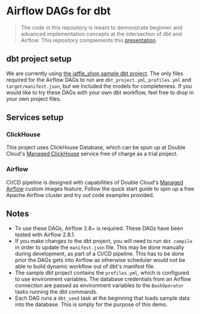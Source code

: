 # Airflow DAGs for dbt

> The code in this repository is meant to demonstrate beginner and advanced implementation concepts
> at the intersection of dbt and Airflow.
> This repository complements this [presentation][presentation].

## dbt project setup

We are currently using [the jaffle_shop sample dbt project][jaffle_shop].
The only files required for the Airflow DAGs to run are `dbt_project.yml`, `profiles.yml` and `target/manifest.json`,
but we included the models for completeness. If you would like to try these DAGs with your own dbt workflow, feel free
to drop in your own project files.

## Services setup

### ClickHouse

This project uses ClickHouse Database, which can be spun up at Double
Cloud's [Managed ClickHouse](https://double.cloud/services/managed-clickhouse/) service free of charge as a trial
project.

### Airflow

CI/CD pipeline is designed with capabilities of Double
Cloud's [Managed Airflow](https://double.cloud/docs/en/managed-airflow/quickstart) custom images feature. Follow the
quick start guide to spin up a free Apache Airflow cluster and try out code examples provided.

## Notes

- To use these DAGs, Airflow 2.8+ is required. These DAGs have been tested with Airflow 2.8.1.
- If you make changes to the dbt project, you will need to run `dbt compile` in order to update the `manifest.json`
  file. This may be done manually during development, as part of a CI/CD pipeline. This has to be done prior the DAGs
  gets into Airflow as otherwise scheduler would not be able to build dynamic workflow out of dbt's manifest file.
- The sample dbt project contains the `profiles.yml`, which is configured to use environment variables. The
  database credentials from an Airflow connection are passed as environment variables to the `BashOperator`
  tasks running the dbt commands.
- Each DAG runs a `dbt_seed` task at the beginning that loads sample data into the database. This is simply for the
  purpose of this demo.

<!-- Links list -->

[presentation]: https://docs.google.com/presentation/d/1JcaIgGNmi2CRaM-fpxIb_7R1GsHFFKx1_cyL3YyUTkg/edit?usp=sharing

[jaffle_shop]: https://github.com/dbt-labs/jaffle_shop